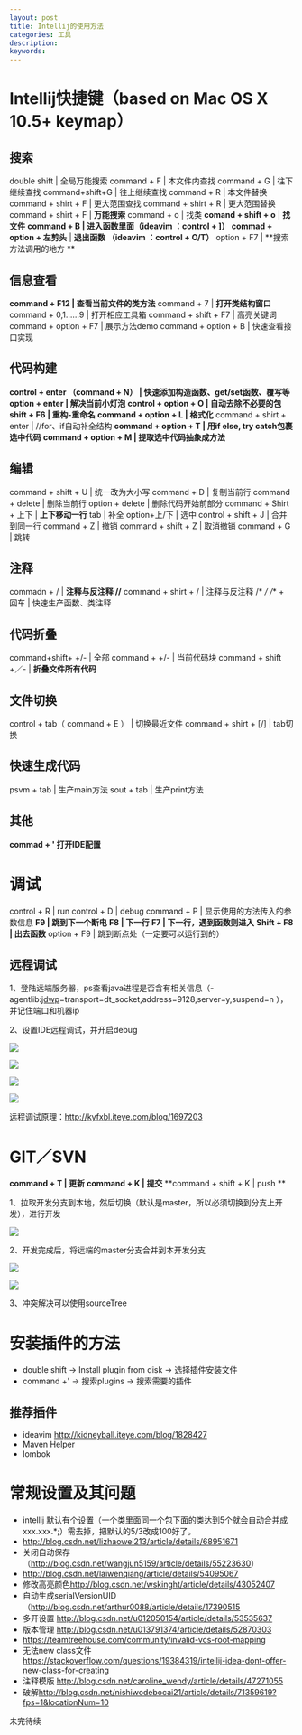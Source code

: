 ```yaml
---
layout: post
title: Intellij的使用方法
categories: 工具
description: 
keywords: 
---
```



# Intellij快捷键（based on Mac OS X 10.5+ keymap）

## 搜索

double shift  | 全局万能搜索
command + F  |  本文件内查找
command + G  | 往下继续查找
command+shift+G  | 往上继续查找
command + R  | 本文件替换
command + shirt + F  | 更大范围查找
command + shirt + R  | 更大范围替换
command + shirt + F  | **万能搜索**
command + o  | 找类
**comand + shift + o** | **找文件**
**command + B  | 进入函数里面（ideavim ：control + ]）**
**commad + option + 左剪头** | **退出函数 （ideavim ：control + O/T）**
option + F7  | **搜索方法调用的地方 **


## 信息查看

**command + F12  | 查看当前文件的类方法**
command + 7  | **打开类结构窗口**
command + 0,1……9  | 打开相应工具箱
command + shift + F7  | 高亮关键词
command + option + F7  | 展示方法demo
command + option + B  | 快速查看接口实现


## 代码构建

**control + enter （command + N） | 快速添加构造函数、get/set函数、覆写等**
**option + enter  | 解决当前小灯泡**
**control + option + O  | 自动去除不必要的包**
**shift + F6  | 重构-重命名**
**command + option + L  | 格式化**
command + shirt + enter  | //for、if自动补全结构
**command + option + T  | 用if else, try catch包裹选中代码**
**command + option + M  | 提取选中代码抽象成方法**


## 编辑

command + shift + U  | 统一改为大小写
command + D  | 复制当前行
command + delete  | 删除当前行
option + delete  | 删除代码开始前部分
command + Shirt + 上下  | **上下移动一行**
tab  | 补全
option+上/下  | 选中
control + shift + J  | 合并到同一行
command + Z  | 撤销
command + shift + Z  | 取消撤销
command + G  | 跳转

## 注释

commadn + /  | **注释与反注释 //**
command + shirt + /   | 注释与反注释 /* */
/** + 回车  | 快速生产函数、类注释

## 代码折叠

command+shift+ +/-  | 全部
command  + +/-   | 当前代码块
command + shift +／-  | **折叠文件所有代码**

## 文件切换

control + tab（ command + E ）  | 切换最近文件
command + shirt + [/]  | tab切换 


## 快速生成代码

psvm + tab | 生产main方法
sout + tab  | 生产print方法

## 其他
**commad + ' 打开IDE配置**

# 调试

control + R  | run
control + D  | debug
command + P  | 显示使用的方法传入的参数信息
**F9  | 跳到下一个断电**
**F8  | 下一行**
**F7  | 下一行，遇到函数则进入**
**Shift + F8 | 出去函数**
option + F9  | 跳到断点处（一定要可以运行到的）

## 远程调试

1、登陆远端服务器，ps查看java进程是否含有相关信息（-agentlib:[jdwp](http://kyfxbl.iteye.com/blog/1697203)=transport=dt_socket,address=9128,server=y,suspend=n ），并记住端口和机器ip


2、设置IDE远程调试，并开启debug

![](/images/posts/2017-06-01-intellij.md/1.png)

![](/images/posts/2017-06-01-intellij.md/2.png)

![](/images/posts/2017-06-01-intellij.md/3.png)

![](/images/posts/2017-06-01-intellij.md/4.png)

远程调试原理：<http://kyfxbl.iteye.com/blog/1697203>





# GIT／SVN

**command + T | 更新**
**command + K | 提交**
**command + shift + K | push **

1、拉取开发分支到本地，然后切换（默认是master，所以必须切换到分支上开发），进行开发

![](/images/posts/2017-06-01-intellij.md/5.png)

2、开发完成后，将远端的master分支合并到本开发分支

![](/images/posts/2017-06-01-intellij.md/6.png)

![](/images/posts/2017-06-01-intellij.md/7.png)


3、冲突解决可以使用sourceTree

# 安装插件的方法
- double shift  -> Install plugin from disk -> 选择插件安装文件
- command +' -> 搜索plugins -> 搜索需要的插件

## 推荐插件
- ideavim <http://kidneyball.iteye.com/blog/1828427>
- Maven Helper
- lombok

# 常规设置及其问题

- intellij 默认有个设置（一个类里面同一个包下面的类达到5个就会自动合并成xxx.xxx.*;）需去掉，把默认的5/3改成100好了。
- <http://blog.csdn.net/lizhaowei213/article/details/68951671>
- 关闭自动保存（<http://blog.csdn.net/wangjun5159/article/details/55223630>）
- <http://blog.csdn.net/laiwenqiang/article/details/54095067>
- 修改高亮颜色<http://blog.csdn.net/wskinght/article/details/43052407>
- 自动生成serialVersionUID（<http://blog.csdn.net/arthur0088/article/details/17390515>
- 多开设置 <http://blog.csdn.net/u012050154/article/details/53535637>
- 版本管理 <http://blog.csdn.net/u013791374/article/details/52870303>
- <https://teamtreehouse.com/community/invalid-vcs-root-mapping>
- 无法new class文件 <https://stackoverflow.com/questions/19384319/intellij-idea-dont-offer-new-class-for-creating>
- 注释模版 <http://blog.csdn.net/caroline_wendy/article/details/47271055>
- 破解<http://blog.csdn.net/nishiwodebocai21/article/details/71359619?fps=1&locationNum=10>


 未完待续





